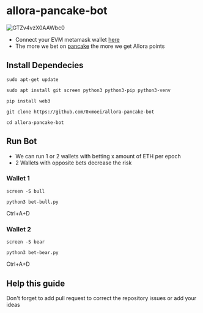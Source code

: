 # allora-pancake-bot
![GTZv4vzX0AAWbc0](https://github.com/user-attachments/assets/c9523153-78a9-4607-9b3d-8d7f93c9756e)

* Connect your EVM metamask wallet [here](https://app.allora.network/points/campaign/pancakeswap-predictions?ref=eyJyZWZlcnJlcl9pZCI6IjliM2ZlN2JjLWE1YTYtNGZjOC1iNWM3LWU2NTY1ODcyZTE2MSJ9)
* The more we bet on [pancake](https://pancakeswap.finance/prediction?token=ETH&chain=arb) the more we get Allora points

## Install Dependecies
```shell
sudo apt-get update
```

```shell
sudo apt install git screen python3 python3-pip python3-venv
```
```shell
pip install web3
```
```shell
git clone https://github.com/0xmoei/allora-pancake-bot
```

```shell
cd allora-pancake-bot
```

## Run Bot
* We can run 1 or 2 wallets with betting x amount of ETH per epoch
* 2 Wallets with opposite bets decrease the risk
### Wallet 1
```shell
screen -S bull
```
```shell
python3 bet-bull.py
```

Ctrl+A+D


### Wallet 2
```shell
screen -S bear
```

```shell
python3 bet-bear.py
```

Ctrl+A+D

## Help this guide
Don't forget to add pull request to correct the repository issues or add your ideas
